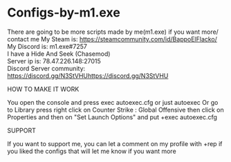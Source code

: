 # Configs-by-m1.exe
There are going to be more scripts made by me(m1.exe) if you want more/ contact me
My Steam is: https://steamcommunity.com/id/BappoElFlacko/           
My Discord is: m1.exe#7257          
I have a Hide And Seek (Chasemod)        
Server ip is: 78.47.226.148:27015           
Discord Server community: https://discord.gg/N3StVHUhttps://discord.gg/N3StVHU




HOW TO MAKE IT WORK

You open the console and press exec autoexec.cfg or just autoexec
Or go to Library press right click on Counter Strike : Global Offensive then click on Properties and then on 
"Set Launch Options" and put +exec autoexec.cfg


SUPPORT

If you want to support me, you can let a comment on my profile with +rep if you liked the configs
that will let me know if you want more

